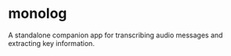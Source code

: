 # monolog
A standalone companion app for transcribing audio messages and extracting key information.
